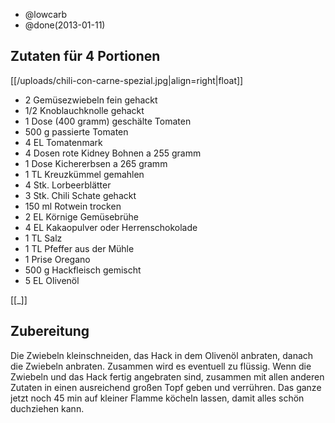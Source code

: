 - @lowcarb
- @done(2013-01-11)

## Zutaten für 4 Portionen

[[/uploads/chili-con-carne-spezial.jpg|align=right|float]]

- 2         Gemüsezwiebeln fein gehackt
- 1/2       Knoblauchknolle gehackt
- 1 Dose (400 gramm) geschälte Tomaten
- 500 g     passierte Tomaten
- 4 EL      Tomatenmark
- 4 Dosen   rote Kidney Bohnen a 255 gramm
- 1 Dose        Kichererbsen a 265 gramm
- 1 TL      Kreuzkümmel gemahlen
- 4 Stk.        Lorbeerblätter
- 3 Stk.        Chili Schate gehackt
- 150 ml        Rotwein trocken
- 2 EL          Körnige Gemüsebrühe
- 4 EL          Kakaopulver oder Herrenschokolade
- 1 TL          Salz
- 1 TL          Pfeffer aus der Mühle
- 1 Prise       Oregano
- 500 g     Hackfleisch gemischt
- 5 EL          Olivenöl

[[_]]

## Zubereitung
Die Zwiebeln kleinschneiden, das Hack in dem Olivenöl anbraten, danach die Zwiebeln anbraten. Zusammen wird es eventuell zu flüssig.
Wenn die Zwiebeln und das Hack fertig angebraten sind, zusammen mit allen anderen Zutaten in einen ausreichend großen Topf geben und verrühren.
Das ganze jetzt noch 45 min auf kleiner Flamme köcheln lassen, damit alles schön duchziehen kann.
